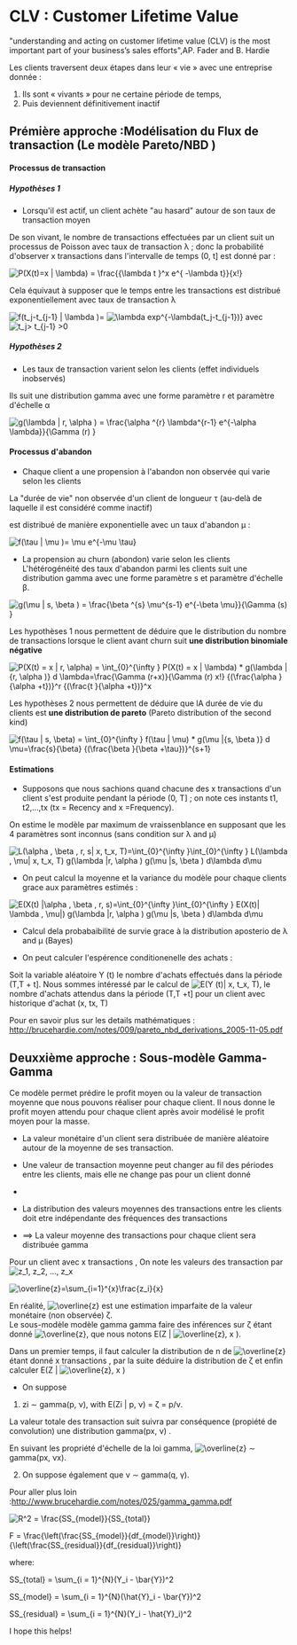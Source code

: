 # CLV : Customer Lifetime Value

"understanding and acting on customer lifetime value (CLV) is the most important part of your business’s sales efforts",AP. Fader and B. Hardie


Les clients traversent deux étapes dans leur « vie » avec une entreprise donnée :
1.  Ils sont « vivants » pour ne certaine période de temps, 
2.  Puis deviennent définitivement inactif

## Prémière approche :Modélisation du Flux de transaction (Le modèle Pareto/NBD )
#### Processus de transaction
##### Hypothèses 1
+ Lorsqu'il est actif, un client achète "au hasard" autour de son taux de transaction moyen 

De son vivant, le nombre de transactions effectuées par un client suit un processus de Poisson avec
taux de transaction λ ; donc la probabilité d'observer x transactions dans l'intervalle de temps
(0, t] est donné par :

<img src="https://latex.codecogs.com/svg.image?P(X(t)=x&space;|&space;\lambda)&space;=&space;&space;\frac{{\lambda&space;t&space;}^x&space;e^{&space;-\lambda&space;t}}{x!}" title="P(X(t)=x | \lambda) = \frac{{\lambda t }^x e^{ -\lambda t}}{x!}" />

Cela équivaut à supposer que le temps entre les transactions est distribué exponentiellement
avec taux de transaction λ

<img src="https://latex.codecogs.com/svg.image?f(t_j-t_{j-1}&space;|&space;\lambda&space;)=" title="f(t_j-t_{j-1} | \lambda )=" /> <img src="https://latex.codecogs.com/svg.image?\lambda&space;exp^{-\lambda(t_j-t_{j-1})}&space;&space;&space;&space;&space;&space;&space;&space;" title="\lambda exp^{-\lambda(t_j-t_{j-1})} " />      avec  <img src="https://latex.codecogs.com/svg.image?t_j>&space;t_{j-1}&space;>0" title="t_j> t_{j-1} >0" />

##### Hypothèses 2
+ Les taux de transaction varient selon les clients (effet individuels inobservés)

Ils suit une distribution gamma avec une forme paramètre r et paramètre d'échelle α 

<img src="https://latex.codecogs.com/svg.image?g(\lambda&space;|&space;r,&space;\alpha&space;)&space;=&space;\frac{\alpha&space;^{r}&space;\lambda^{r-1}&space;e^{-\alpha&space;\lambda}}{\Gamma&space;(r)&space;}&space;" title="g(\lambda | r, \alpha ) = \frac{\alpha ^{r} \lambda^{r-1} e^{-\alpha \lambda}}{\Gamma (r) } " />

#### Processus d'abandon
+ Chaque client a une propension à l'abandon non observée qui varie selon les clients

La "durée de vie" non observée d'un client de longueur τ (au-delà de laquelle il est considéré comme inactif)

est distribué de manière exponentielle avec un taux d'abandon μ :

<img src="https://latex.codecogs.com/svg.image?f(\tau&space;&space;|&space;\mu&space;)=&space;\mu&space;e^{-\mu&space;\tau}" title="f(\tau | \mu )= \mu e^{-\mu \tau}" />

+ La propension au churn (abondon) varie selon les clients
L'hétérogénéité des taux d'abandon parmi les clients suit une distribution gamma avec une forme
paramètre s et paramètre d'échelle β.

<img src="https://latex.codecogs.com/svg.image?g(\mu&space;|&space;s,&space;\beta&space;)&space;=&space;\frac{\beta&space;^{s}&space;\mu^{s-1}&space;e^{-\beta&space;\mu}}{\Gamma&space;(s)&space;}&space;" title="g(\mu | s, \beta ) = \frac{\beta ^{s} \mu^{s-1} e^{-\beta \mu}}{\Gamma (s) } " />


Les hypothèses 1 nous permettent de déduire que le distribution du nombre de transactions lorsque le client avant churn suit **une distribution binomiale négative** 

<img src="https://latex.codecogs.com/svg.image?P(X(t)&space;=&space;x&space;|&space;r,&space;\alpha)&space;=&space;&space;\int_{0}^{\infty&space;}&space;P(X(t)&space;=&space;x&space;|&space;\lambda)&space;&space;*&space;g(\lambda&space;|{r,&space;\alpha&space;)}&space;d&space;\lambda=\frac{\Gamma&space;(r&plus;x)}{\Gamma&space;(r)&space;x!}&space;{(\frac{\alpha&space;}{\alpha&space;&plus;t})}^r&space;&space;{(\frac{t&space;}{\alpha&space;&plus;t})}^x" title="P(X(t) = x | r, \alpha) = \int_{0}^{\infty } P(X(t) = x | \lambda) * g(\lambda |{r, \alpha )} d \lambda=\frac{\Gamma (r+x)}{\Gamma (r) x!} {(\frac{\alpha }{\alpha +t})}^r {(\frac{t }{\alpha +t})}^x" />


Les hypothèses 2 nous permettent de déduire que lA durée de vie du clients   est **une distribution de pareto** (Pareto distribution of the second kind)

<img src="https://latex.codecogs.com/svg.image?f(\tau&space;&space;|&space;s,&space;\beta)&space;=&space;&space;\int_{0}^{\infty&space;}&space;f(\tau&space;&space;|&space;\mu)&space;&space;*&space;g(\mu&space;|{s,&space;\beta&space;)}&space;d&space;\mu=\frac{s}{\beta}&space;{(\frac{\beta&space;}{\beta&space;&plus;\tau})}^{s&plus;1}" title="f(\tau | s, \beta) = \int_{0}^{\infty } f(\tau | \mu) * g(\mu |{s, \beta )} d \mu=\frac{s}{\beta} {(\frac{\beta }{\beta +\tau})}^{s+1}" />

#### Estimations

+ Supposons que nous sachions quand chacune des x transactions d'un client s'est produite pendant la période (0, T] ;
on note ces instants t1, t2,...,tx  (tx = Recency and x =Frequency).

On estime le modèle par maximum de vraissenblance en supposant que les 4 paramètres sont inconnus (sans condition sur λ and μ)

<img src="https://latex.codecogs.com/svg.image?L(\alpha&space;,&space;\beta&space;,&space;r,&space;&space;s|&space;x,&space;t_x,&space;T)=\int_{0}^{\infty&space;}\int_{0}^{\infty&space;}&space;L(\lambda&space;&space;,&space;\mu|&space;x,&space;t_x,&space;&space;T)&space;g(\lambda&space;|r,&space;\alpha&space;)&space;&space;g(\mu&space;|s,&space;\beta&space;)&space;d\lambda&space;d\mu&space;" title="L(\alpha , \beta , r, s| x, t_x, T)=\int_{0}^{\infty }\int_{0}^{\infty } L(\lambda , \mu| x, t_x, T) g(\lambda |r, \alpha ) g(\mu |s, \beta ) d\lambda d\mu " />

+ On peut calcul la moyenne et la variance du modèle pour chaque clients grace aux paramètres estimés :

<img src="https://latex.codecogs.com/svg.image?E(X(t)&space;|\alpha&space;,&space;\beta&space;,&space;r,&space;&space;s)=\int_{0}^{\infty&space;}\int_{0}^{\infty&space;}&space;E(X(t)|&space;\lambda&space;&space;,&space;\mu|)&space;g(\lambda&space;|r,&space;\alpha&space;)&space;&space;g(\mu&space;|s,&space;\beta&space;)&space;d\lambda&space;d\mu&space;" title="E(X(t) |\alpha , \beta , r, s)=\int_{0}^{\infty }\int_{0}^{\infty } E(X(t)| \lambda , \mu|) g(\lambda |r, \alpha ) g(\mu |s, \beta ) d\lambda d\mu " />


+ Calcul dela probabaibilité de survie grace à la distribution aposterio de λ and μ (Bayes)

+  On peut calculer l'espérence conditionenelle des achats :

Soit la variable aléatoire Y (t) le nombre d'achats effectués dans la période (T,T + t]. 
Nous sommes intéressé par le calcul de <img src="https://latex.codecogs.com/svg.image?E(Y&space;(t)|&space;x,&space;t_x,&space;T)" title="E(Y (t)| x, t_x, T)" />, le nombre d'achats attendus dans la période (T,T +t] pour un client avec historique d'achat (x, tx, T)



Pour en savoir plus sur les details mathématiques : http://brucehardie.com/notes/009/pareto_nbd_derivations_2005-11-05.pdf


## Deuxxième approche : Sous-modèle Gamma-Gamma
 Ce modèle permet  prédire le profit  moyen ou la valeur de transaction moyenne  que nous pouvons réaliser pour chaque client.
 Il nous donne le profit moyen attendu pour chaque client après avoir modélisé le profit moyen pour la masse.
 
+ La valeur monétaire d'un client  sera distribuée de manière aléatoire autour de la moyenne de ses transaction.


+  Une valeur de transaction moyenne peut changer au fil des périodes entre les clients, mais elle ne change pas pour un client donné
+  
+  La distribution des valeurs moyennes des transactions entre les clients doit etre  indépendante des fréquences des transactions

+  ==> La valeur moyenne des transactions pour chaque client sera distribuée gamma 


Pour un client avec x transactions , On note les valeurs des transaction par <img src="https://latex.codecogs.com/svg.image?z_1,&space;z_2,&space;...,&space;z_x" title="z_1, z_2, ..., z_x" />

<img src="https://latex.codecogs.com/svg.image?\overline{z}=\sum_{i=1}^{x}\frac{z_i}{x}" title="\overline{z}=\sum_{i=1}^{x}\frac{z_i}{x}" />


En réalité, <img src="https://latex.codecogs.com/svg.image?\overline{z}" title="\overline{z}" /> est une estimation imparfaite de la valeur monétaire  (non observée)
ζ.  
Le sous-modèle modèle gamma gamma faire des inférences sur ζ étant donné <img src="https://latex.codecogs.com/svg.image?\overline{z}" title="\overline{z}" />, que nous notons
E(Z | <img src="https://latex.codecogs.com/svg.image?\overline{z}" title="\overline{z}" />, x ). 

Dans un premier temps, il faut calculer la distribution de n de <img src="https://latex.codecogs.com/svg.image?\overline{z}" title="\overline{z}" /> étant donné x
transactions , par la suite déduire la distribution de ζ  et enfin calculer E(Z | <img src="https://latex.codecogs.com/svg.image?\overline{z}" title="\overline{z}" />, x )
+ On suppose
 1. zi ∼ gamma(p, ν), with E(Zi | p, ν) = ζ = p/ν.
 
  La valeur totale des transaction suit  suivra par conséquence (propiété de convolution) une distribution  gamma(px, ν) . 
  
  En suivant les propriété d'échelle de la loi gamma,  <img src="https://latex.codecogs.com/svg.image?\overline{z}" title="\overline{z}" /> ∼ gamma(px, νx). 
  
 2. On suppose également que ν ∼ gamma(q, γ).

Pour aller plus loin :http://www.brucehardie.com/notes/025/gamma_gamma.pdf



<img src="https://latex.codecogs.com/svg.image?\overline{z}=R^2 = \frac{SS_{model}}{SS_{total}}" title="R^2 = \frac{SS_{model}}{SS_{total}}" />



F = \frac{\left(\frac{SS_{model}}{df_{model}}\right)}{\left(\frac{SS_{residual}}{df_{residual}}\right)}

where:

SS_{total} = \sum_{i = 1}^{N}(Y_i - \bar{Y})^2

SS_{model} = \sum_{i = 1}^{N}(\hat{Y}_i - \bar{Y})^2

SS_{residual} = \sum_{i = 1}^{N}(Y_i - \hat{Y}_i)^2

I hope this helps!
